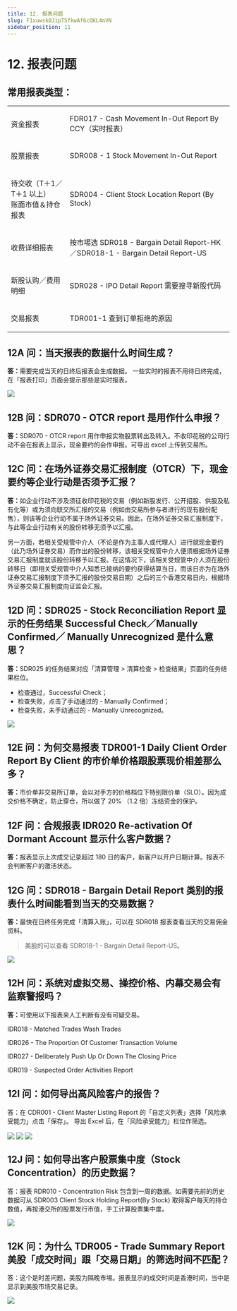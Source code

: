 ```yaml
---
title: 12. 报表问题
slug: F1xuwsk0JipT5fkwAf6cOKL4nVN
sidebar_position: 11
---
```



# 12. 报表问题

## 常用报表类型：

<table>
<colgroup>
<col width="208"/>
<col width="612"/>
</colgroup>
<tbody>
<tr><td><p>资金报表</p></td><td><p> FDR017 - Cash Movement In-Out Report By CCY（实时报表）</p></td></tr>
<tr><td><p>股票报表</p></td><td><p>SDR008 - 1  Stock Movement In-Out Report</p></td></tr>
<tr><td><p>待交收（T＋1／T＋1 以上）<br/>账面市值＆持仓报表</p></td><td><p>SDR004 - Client Stock Location Report (By Stock)</p></td></tr>
<tr><td><p>收费详细报表</p></td><td><p>按市埸选 SDR018 - Bargain Detail Report-HK／SDR018-1 - Bargain Detail Report-US</p></td></tr>
<tr><td><p>新股认购／费用明细</p></td><td><p>SDR028 - IPO Detail Report 需要搜寻新股代码</p></td></tr>
<tr><td><p>交易报表</p></td><td><p>TDR001-1 查到订单拒绝的原因</p></td></tr>
</tbody>
</table>

## 12A 问：当天报表的数据什么时间生成？

<b>答：</b>需要完成当天的日终后报表会生成数据。
一些实时的报表不用待日终完成，在「报表打印」页面会提示那些是实时报表。

<img src="/assets/Owvpbv3UXofcY1xyc9ociMxvnXd.png" src-width="1790" src-height="780" align="center"/>

## 12B 问：SDR070 - OTCR report 是用作什么申报？

<b>答：</b>SDR070 - OTCR report 用作申报实物股票转出及转入。不收印花税的公司行动不会在报表上显示，现金要约的会作申报。可导出 excel 上传到交易所。

## 12C 问：在场外证券交易汇报制度（OTCR）下，现金要约等企业行动是否须予汇报？

<b>答：</b>如企业行动不涉及须征收印花税的交易（例如新股发行、公开招股、供股及私有化等）或为须向联交所汇报的交易（例如由交易所参与者进行的现有股份配售），则该等企业行动不属于场外证券交易。因此，在场外证券交易汇报制度下，与此等企业行动有关的股份转移无须予以汇报。 

另一方面，若相关受规管中介人（不论是作为主事人或代理人）进行就现金要约（此乃场外证券交易）而作出的股份转移，该相关受规管中介人便须根据场外证券交易汇报制度就该股份转移予以汇报。在这情况下，该相关受规管中介人须在股份转移日（即相关受规管中介人知悉已接纳的要约获得结算当日，而该日亦为在场外证券交易汇报制度下须予汇报的股份交易日期）之后的三个香港交易日内，根据场外证券交易汇报制度向证监会汇报。

## 12D 问：SDR025 - Stock Reconciliation Report 显示的任务结果 Successful Check／Manually Confirmed／ Manually Unrecognized 是什么意思？

<b>答：</b>SDR025 的任务结果对应「清算管理 &gt; 清算检查 &gt; 检查结果」页面的任务结果栏位。
- 检查通过，Successful Check；
- 检查失败，点击了手动通过的 - Manually Confirmed；
- 检查失败，未手动通过的 - Manually Unrecognized。

<img src="/assets/Yuv6bFgCAos4RCxvmYjcU7MbnUn.png" src-width="2074" src-height="850" align="center"/>

## 12E 问：为何交易报表 TDR001-1 Daily Client Order Report By Client 的市价单价格跟股票现价相差那么多？

<b>答：</b>市价单非交易所订单，会以对手方的价格档位下特别限价单（SLO）。因为成交价格不确定，防止穿仓，所以做了 20% （1.2 倍）冻结资金的保护。

## 12F 问：合规报表 IDR020 Re-activation Of Dormant Account 显示什么客户数据？

<b>答：</b>报表显示上次成交记录超过 180 日的客户，新客户以开户日期计算。报表不会判断客户的激活状态。

## 12G 问：SDR018 - Bargain Detail Report 类别的报表什么时间能看到当天的交易数据？

<b>答：</b>最快在日终任务完成「清算入账」，可以在 SDR018 报表查看当天的交易佣金资料。

> 美股的可以查看 SDR018-1 - Bargain Detail Report-US。

<img src="/assets/RxQzbH5oqoULV1xI0RwcbNTvnDe.png" src-width="2246" src-height="1486" align="center"/>

## 12H 问：系统对虚拟交易、操控价格、内幕交易会有监察警报吗？

<b>答：</b>可使用以下报表来人工判断有没有可疑交易。

IDR018 - Matched Trades Wash Trades

IDR026 - The Proportion Of Customer Transaction Volume

IDR027 - Deliberately Push Up Or Down The Closing Price

IDR019 - Suspected Order Activities Report

## 12I 问：如何导出高风险客户的报告？

答：在 CDR001 - Client Master Listing Report 的「自定义列表」选择「风险承受能力」点击「保存」。
导出 Excel 后，在「风险承受能力」栏位作筛选。

<img src="/assets/TkITbLn4NohreAxZEzqc2ZcVnoc.png" src-width="2826" src-height="1600" align="center"/>

<img src="/assets/XDVibeH3JoKYWGxUfCXcrKwqn7b.png" src-width="2844" src-height="1618" align="center"/>

<img src="/assets/YOMzbY3RKoOwsSxJ7Kbcxwainhb.png" src-width="2846" src-height="1468" align="center"/>

## 12J 问：如何导出客户股票集中度（Stock Concentration）的历史数据？

答：报表 RDR010 - Concentration Risk 包含到一周的数据。如需要先前的历史数据可从 SDR003 Client Stock Holding Report(By Stock) 取得客户每天的持仓数值，再按港交所的股票发行市值，手工计算股票集中度。

<img src="/assets/DIunbYmVZoH8Zpx5tGJcCCTNnAh.png" src-width="2850" src-height="1346" align="center"/>

## 12K 问：为什么 TDR005 - Trade Summary Report 美股「成交时间」跟「交易日期」的筛选时间不匹配？

答：这个是时差问题，美股为隔晚市埸。报表显示的成交时间是香港时间，当中是显示到美股市场交易记录。

<img src="/assets/F0oRb7XZToqpe0xKIJpcmuaGnIb.png" src-width="2850" src-height="1444" align="center"/>

